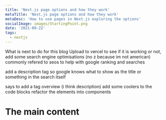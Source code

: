 ```yaml
---
title: 'Next.js page options and how they work'
metaTitle: 'Next.js page options and how they work'
metaDesc: 'How to use pages in Next.js exploring the options'
socialImage: images/StartingPoint.png
date: '2021-09-22'
tags:
  - nextjs
---
```

<!-- The above is frontmatter, it will not be rendered but will allow us 
To add elements-->

<!-- We are going to add a npm package called gray-matter
it will take this markdown and turn it into a javascript object to then be rendered -->


What is next to do for this blog
Upload to vercel to see if it is working or not, 
add some search engine optimisations (no z because im not american) commonly refered to seos to help with google ranking and searches

add a description tag so google knows what to show as the title or something in the search itself

says to add a tag overview (i think description)
add some coolers to the code blocks
refactor the elements into components
# The main content